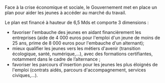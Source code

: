 <p>
  <span id="brief">
Face à la crise économique et sociale, le Gouvernement met en place un plan pour aider les jeunes à accéder au marché du travail.
  </span>
</p>
  <p> 
Le plan est financé à hauteur de 6,5 Mds et comporte 3 dimensions :
     <ul>
    <li>favoriser l'embauche des jeunes en aidant financièrement les entreprises (aide de 4 000 euros pour l'emploi d'un jeune de moins de 25 ans, prime de 8 000 euros pour l'embauche d'un alternant);</li>
    <li>mieux qualifier les jeunes vers les  métiers d'avenir (transition écologique, santé, numérique,...), avec des formations certifiantes, notamment dans le cadre de l’alternance  ;</li>
    <li>favoriser les parcours d'insertion pour les jeunes les plus éloignés de l'emploi (contrats aidés, parcours d'accompagnement,  services civiques,...).</li>
  </ul>
</p>
